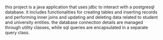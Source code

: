 this project is a java application that uses jdbc to interact with a postgresql database.
it includes functionalities for creating tables and inserting records and performing inner joins and updating and deleting data related to student and university entities.
the database connection details are managed through utility classes, while sql queries are encapsulated in a separate query class.
